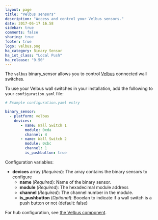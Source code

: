 ```yaml
---
layout: page
title: "Velbus sensors"
description: "Access and control your Velbus sensors."
date: 2017-06-17 16.58
sidebar: true
comments: false
sharing: true
footer: true
logo: velbus.png
ha_category: Binary Sensor
ha_iot_class: "Local Push"
ha_release: "0.50"
---
```


The `velbus` binary_sensor allows you to control [Velbus](http://www.velbus.eu) connected wall switches.

To use your Velbus wall switches in your installation, add the following to your `configuration.yaml` file:

```yaml
# Example configuration.yaml entry

binary_sensor:
  - platform: velbus
    devices:
       - name: Wall Switch 1
         module: 0xda
         channel: 4
       - name: Wall Switch 2
         module: 0xbc
         channel: 1
         is_pushbutton: true
```

Configuration variables:
- **devices** array (*Required*): The array contains the binary sensors to configure
  - **name** (*Required*): Name of the binary sensor.
  - **module** (*Required*): The hexadecimal module address
  - **channel** (*Required*): The channel number in the module.
  - **is_pushbutton** (*Optional*): Booelan to indicate if a wall switch is a push button or not (default: false)

For hub configuration, see [the Velbus component](/components/velbus/).

